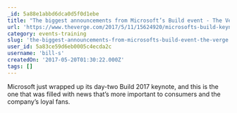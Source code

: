 ```yaml
---
_id: 5a88e1abbd6dca0d5f0d1ebe
title: "The biggest announcements from Microsoft’s Build event - The Verge"
url: 'https://www.theverge.com/2017/5/11/15624920/microsofts-build-keynote-highlights-announcements-recap'
category: events-training
slug: 'the-biggest-announcements-from-microsofts-build-event-the-verge'
user_id: 5a83ce59d6eb0005c4ecda2c
username: 'bill-s'
createdOn: '2017-05-20T01:30:22.000Z'
tags: []
---
```


Microsoft just wrapped up its day-two Build 2017 keynote, and this is the one that was filled with news that’s more important to consumers and the company’s loyal fans. 
